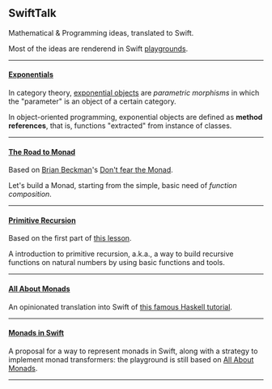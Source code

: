 ## SwiftTalk

Mathematical & Programming ideas, translated to Swift.

Most of the ideas are renderend in Swift [playgrounds](https://developer.apple.com/library/ios/recipes/Playground_Help/Chapters/AboutPlaygrounds.html).

---

#### [Exponentials](/Playgrounds/Exponentials.playground/Contents.swift)

In category theory, [exponential objects](https://en.wikipedia.org/wiki/Exponential_object) are *parametric morphisms* in which the "parameter" is an object of a certain category.

In object-oriented programming, exponential objects are defined as **method references**, that is, functions "extracted" from instance of classes.

---

#### [The Road to Monad](/Playgrounds/TheRoadToMonad.playground/Contents.swift)

Based on [Brian Beckman](https://twitter.com/lorentzframe)'s [Don't fear the Monad](https://www.youtube.com/watch?v=ZhuHCtR3xq8).

Let's build a Monad, starting from the simple, basic need of *function composition*.

---

#### [Primitive Recursion](/Playgrounds/PrimitiveRecursion.playground/Contents.swift)

Based on the first part of [this lesson](http://www.cs.cmu.edu/~cdm/pdf/PrimRec-6up.pdf).

A introduction to primitive recursion, a.k.a., a way to build recursive functions on natural numbers by using basic functions and tools.

---

#### [All About Monads](/Playgrounds/AllAboutMonads.playground/Contents.swift)

An opinionated translation into Swift of [this famous Haskell tutorial](https://wiki.haskell.org/All_About_Monads).

---

#### [Monads in Swift](/Playgrounds/MonadsInSwift.playground/Contents.swift)

A proposal for a way to represent monads in Swift, along with a strategy to implement monad transformers: the playground is still based on [All About Monads](https://wiki.haskell.org/All_About_Monads).

---
